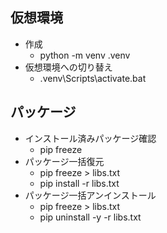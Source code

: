 ## 仮想環境
- 作成
  - python -m venv .venv
- 仮想環境への切り替え
  - .venv\Scripts\activate.bat

## パッケージ
- インストール済みパッケージ確認
  - pip freeze
- パッケージ一括復元
  - pip freeze > libs.txt
  - pip install -r libs.txt
- パッケージ一括アンインストール
  - pip freeze > libs.txt
  - pip uninstall -y -r libs.txt

